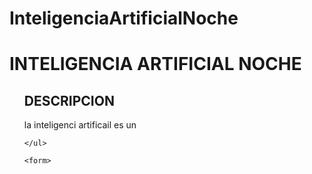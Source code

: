 # InteligenciaArtificialNoche
<!DOCTYPE html>
<html lang="en">
<head>
    <meta charset="UTF-8">
    <meta name="viewport" content="width=device-width, initial-scale=1.0">
    <title>JEFERSON</title>
</head>
<body>
    <h1>INTELIGENCIA ARTIFICIAL NOCHE</h1>
    <ul>
        <h2>DESCRIPCION</h2>
        <p>
            la inteligenci artificail es un 
        </p>

    </ul>
    
    <form>
    
</body>
</html>

